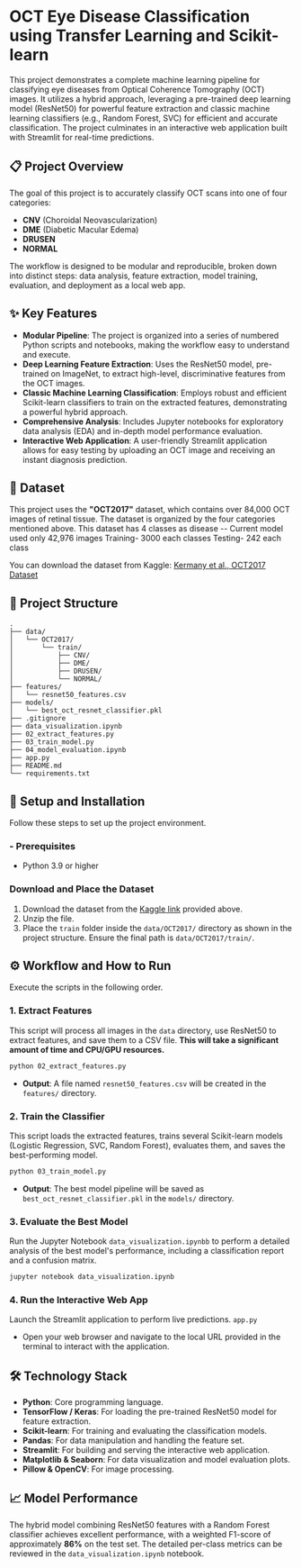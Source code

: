 
# OCT Eye Disease Classification using Transfer Learning and Scikit-learn

This project demonstrates a complete machine learning pipeline for classifying eye diseases from Optical Coherence Tomography (OCT) images. It utilizes a hybrid approach, leveraging a pre-trained deep learning model (ResNet50) for powerful feature extraction and classic machine learning classifiers (e.g., Random Forest, SVC) for efficient and accurate classification. The project culminates in an interactive web application built with Streamlit for real-time predictions.

## 📋 Project Overview

The goal of this project is to accurately classify OCT scans into one of four categories:

  * **CNV** (Choroidal Neovascularization)
  * **DME** (Diabetic Macular Edema)
  * **DRUSEN**
  * **NORMAL**

The workflow is designed to be modular and reproducible, broken down into distinct steps: data analysis, feature extraction, model training, evaluation, and deployment as a local web app.

## ✨ Key Features

  * **Modular Pipeline**: The project is organized into a series of numbered Python scripts and notebooks, making the workflow easy to understand and execute.
  * **Deep Learning Feature Extraction**: Uses the ResNet50 model, pre-trained on ImageNet, to extract high-level, discriminative features from the OCT images.
  * **Classic Machine Learning Classification**: Employs robust and efficient Scikit-learn classifiers to train on the extracted features, demonstrating a powerful hybrid approach.
  * **Comprehensive Analysis**: Includes Jupyter notebooks for exploratory data analysis (EDA) and in-depth model performance evaluation.
  * **Interactive Web Application**: A user-friendly Streamlit application allows for easy testing by uploading an OCT image and receiving an instant diagnosis prediction.

## 💾 Dataset

This project uses the **"OCT2017"** dataset, which contains over 84,000 OCT images of retinal tissue. The dataset is organized by the four categories mentioned above.
This dataset has 4 classes as disease
-- Current model used only 42,976 images
  Training- 3000 each classes
  Testing- 242 each class

You can download the dataset from Kaggle: [Kermany et al., OCT2017 Dataset](https://www.kaggle.com/datasets/paultimothymooney/kermany2018)

## 📂 Project Structure

```
.
├── data/
│   └── OCT2017/
│       └── train/
│           ├── CNV/
│           ├── DME/
│           ├── DRUSEN/
│           └── NORMAL/
├── features/
│   └── resnet50_features.csv
├── models/
│   └── best_oct_resnet_classifier.pkl
├── .gitignore
├── data_visualization.ipynb
├── 02_extract_features.py
├── 03_train_model.py
├── 04_model_evaluation.ipynb
├── app.py
├── README.md
└── requirements.txt
```

## 🚀 Setup and Installation

Follow these steps to set up the project environment.

### - Prerequisites

  * Python 3.9 or higher


###  Download and Place the Dataset

1.  Download the dataset from the [Kaggle link](https://www.kaggle.com/datasets/paultimothymooney/kermany2018) provided above.
2.  Unzip the file.
3.  Place the `train` folder inside the `data/OCT2017/` directory as shown in the project structure. Ensure the final path is `data/OCT2017/train/`.

## ⚙️ Workflow and How to Run

Execute the scripts in the following order.

### 1\. Extract Features

This script will process all images in the `data` directory, use ResNet50 to extract features, and save them to a CSV file.
**This will take a significant amount of time and CPU/GPU resources.**

```bash
python 02_extract_features.py
```

  * **Output**: A file named `resnet50_features.csv` will be created in the `features/` directory.

### 2\. Train the Classifier

This script loads the extracted features, trains several Scikit-learn models (Logistic Regression, SVC, Random Forest), evaluates them, and saves the best-performing model.

```bash
python 03_train_model.py
```

  * **Output**: The best model pipeline will be saved as `best_oct_resnet_classifier.pkl` in the `models/` directory.

### 3\. Evaluate the Best Model

Run the Jupyter Notebook `data_visualization.ipynbb` to perform a detailed analysis of the best model's performance, including a classification report and a confusion matrix.

```bash
jupyter notebook data_visualization.ipynb
```

### 4\. Run the Interactive Web App

Launch the Streamlit application to perform live predictions.
`app.py`



  * Open your web browser and navigate to the local URL provided in the terminal to interact with the application.

## 🛠️ Technology Stack

  * **Python**: Core programming language.
  * **TensorFlow / Keras**: For loading the pre-trained ResNet50 model for feature extraction.
  * **Scikit-learn**: For training and evaluating the classification models.
  * **Pandas**: For data manipulation and handling the feature set.
  * **Streamlit**: For building and serving the interactive web application.
  * **Matplotlib & Seaborn**: For data visualization and model evaluation plots.
  * **Pillow & OpenCV**: For image processing.

## 📈 Model Performance

The hybrid model combining ResNet50 features with a Random Forest classifier achieves excellent performance, with a weighted F1-score of approximately **86%** on the test set. The detailed per-class metrics can be reviewed in the `data_visualization.ipynb` notebook.


